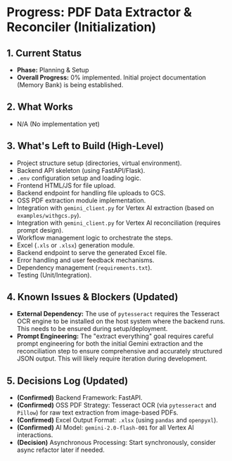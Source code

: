 # Progress: PDF Data Extractor & Reconciler (Initialization)

## 1. Current Status

*   **Phase:** Planning & Setup
*   **Overall Progress:** 0% implemented. Initial project documentation (Memory Bank) is being established.

## 2. What Works

*   N/A (No implementation yet)

## 3. What's Left to Build (High-Level)

*   Project structure setup (directories, virtual environment).
*   Backend API skeleton (using FastAPI/Flask).
*   `.env` configuration setup and loading logic.
*   Frontend HTML/JS for file upload.
*   Backend endpoint for handling file uploads to GCS.
*   OSS PDF extraction module implementation.
*   Integration with `gemini_client.py` for Vertex AI extraction (based on `examples/withgcs.py`).
*   Integration with `gemini_client.py` for Vertex AI reconciliation (requires prompt design).
*   Workflow management logic to orchestrate the steps.
*   Excel (`.xls` or `.xlsx`) generation module.
*   Backend endpoint to serve the generated Excel file.
*   Error handling and user feedback mechanisms.
*   Dependency management (`requirements.txt`).
*   Testing (Unit/Integration).

## 4. Known Issues & Blockers (Updated)

*   **External Dependency:** The use of `pytesseract` requires the Tesseract OCR engine to be installed on the host system where the backend runs. This needs to be ensured during setup/deployment.
*   **Prompt Engineering:** The "extract everything" goal requires careful prompt engineering for both the initial Gemini extraction and the reconciliation step to ensure comprehensive and accurately structured JSON output. This will likely require iteration during development.

## 5. Decisions Log (Updated)

*   **(Confirmed)** Backend Framework: FastAPI.
*   **(Confirmed)** OSS PDF Strategy: Tesseract OCR (via `pytesseract` and `Pillow`) for raw text extraction from image-based PDFs.
*   **(Confirmed)** Excel Output Format: `.xlsx` (using `pandas` and `openpyxl`).
*   **(Confirmed)** AI Model: `gemini-2.0-flash-001` for all Vertex AI interactions.
*   **(Decision)** Asynchronous Processing: Start synchronously, consider async refactor later if needed.
